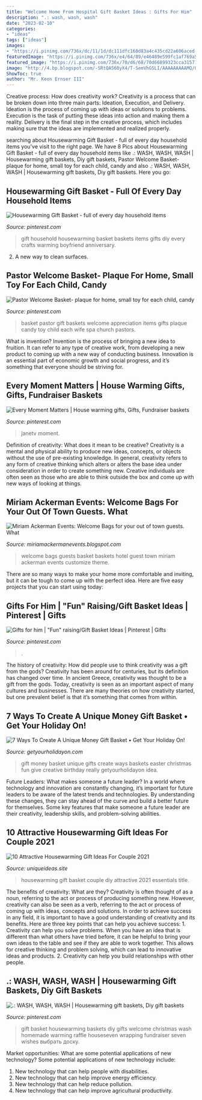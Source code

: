 ```yaml
---
title: "Welcome Home From Hospital Gift Basket Ideas : Gifts For Him"
description: ".: wash, wash, wash"
date: "2023-02-10"
categories:
- "ideas"
tags: ["ideas"]
images:
- "https://i.pinimg.com/736x/dc/11/1d/dc111dfc160d83a4c435cd22a606aced--housewarming-gift-baskets-household-items.jpg"
featuredImage: "https://i.pinimg.com/736x/e4/64/89/e46489e599fc1af769a52235248b8b10.jpg"
featured_image: "https://i.pinimg.com/736x/70/d6/68/70d66899323cca31571d92c87ebb6553.jpg?b=t"
image: "http://4.bp.blogspot.com/-SRtQA560yX4/T-SemVhGSLI/AAAAAAAAAMQ/Qw5i7Tl_c3A/s1600/welcome+basket+hotel+wedding+guests+thank+you.jpg"
ShowToc: true
author: "Mr. Keon Ernser III"
---
```



Creative process: How does creativity work?
Creativity is a process that can be broken down into three main parts: Ideation, Execution, and Delivery. Ideation is the process of coming up with ideas or solutions to problems. Execution is the task of putting these ideas into action and making them a reality. Delivery is the final step in the creative process, which includes making sure that the ideas are implemented and realized properly.

	

		
searching about Housewarming Gift Basket - full of every day household items you've visit to the right page. We have 8 Pics about Housewarming Gift Basket - full of every day household items like .: WASH, WASH, WASH | Housewarming gift baskets, Diy gift baskets, Pastor Welcome Basket- plaque for home, small toy for each child, candy and also .: WASH, WASH, WASH | Housewarming gift baskets, Diy gift baskets. Here you go:
		
    
## Housewarming Gift Basket - Full Of Every Day Household Items

<img loading=lazy src="https://i.pinimg.com/736x/dc/11/1d/dc111dfc160d83a4c435cd22a606aced--housewarming-gift-baskets-household-items.jpg" onerror="this.onerror=null;this.src='https://tse2.mm.bing.net/th?id=OIP.ekU1uj3kp7sFrkSS4HPu2gHaJ3&amp;pid=15.1';" alt="Housewarming Gift Basket - full of every day household items">

_Source: pinterest.com_

>gift household housewarming basket baskets items gifts diy every crafts warming boyfriend anniversary. 

	

2. A new way to clean surfaces.

    
## Pastor Welcome Basket- Plaque For Home, Small Toy For Each Child, Candy

<img loading=lazy src="https://i.pinimg.com/originals/73/a7/f9/73a7f960eb989d810f710fc951a8ca64.jpg" onerror="this.onerror=null;this.src='https://tse4.mm.bing.net/th?id=OIP.Kp8o4iCvzSMXe3iyMEMl-wAAAA&amp;pid=15.1';" alt="Pastor Welcome Basket- plaque for home, small toy for each child, candy">

_Source: pinterest.com_

>basket pastor gift baskets welcome appreciation items gifts plaque candy toy child each wife spa church pastors. 

	

What is invention?
Invention is the process of bringing a new idea to fruition. It can refer to any type of creative work, from developing a new product to coming up with a new way of conducting business. Innovation is an essential part of economic growth and social progress, and it’s something that everyone should be striving for.

    
## Every Moment Matters | House Warming Gifts, Gifts, Fundraiser Baskets

<img loading=lazy src="https://i.pinimg.com/736x/e4/64/89/e46489e599fc1af769a52235248b8b10.jpg" onerror="this.onerror=null;this.src='https://tse4.mm.bing.net/th?id=OIP.osuk8LkJSYz11IR6IEp_DgHaJ3&amp;pid=15.1';" alt="Every Moment Matters | House warming gifts, Gifts, Fundraiser baskets">

_Source: pinterest.com_

>janetv moment. 

	

Definition of creativity: What does it mean to be creative?
Creativity is a mental and physical ability to produce new ideas, concepts, or objects without the use of pre-existing knowledge. In general, creativity refers to any form of creative thinking which alters or alters the base idea under consideration in order to create something new. Creative individuals are often seen as those who are able to think outside the box and come up with new ways of looking at things.

    
## Miriam Ackerman Events: Welcome Bags For Your Out Of Town Guests. What

<img loading=lazy src="http://4.bp.blogspot.com/-SRtQA560yX4/T-SemVhGSLI/AAAAAAAAAMQ/Qw5i7Tl_c3A/s1600/welcome+basket+hotel+wedding+guests+thank+you.jpg" onerror="this.onerror=null;this.src='https://tse4.mm.bing.net/th?id=OIP.ZAlXYQSIFLWIyH3DSi4OjgHaE7&amp;pid=15.1';" alt="Miriam Ackerman Events: Welcome Bags for your out of town guests. What">

_Source: miriamackermanevents.blogspot.com_

>welcome bags guests basket baskets hotel guest town miriam ackerman events customize theme. 

	

There are so many ways to make your home more comfortable and inviting, but it can be tough to come up with the perfect idea. Here are five easy projects that you can start using today: 

    
## Gifts For Him | &quot;Fun&quot; Raising/Gift Basket Ideas | Pinterest | Gifts

<img loading=lazy src="https://i.pinimg.com/736x/70/d6/68/70d66899323cca31571d92c87ebb6553.jpg?b=t" onerror="this.onerror=null;this.src='https://tse1.mm.bing.net/th?id=OIP.jy2f4jRM7cMM2oF2Sq5HhwHaJ3&amp;pid=15.1';" alt="Gifts for him | &quot;Fun&quot; raising/Gift Basket Ideas | Pinterest | Gifts">

_Source: pinterest.com_

>. 

	

The history of creativity: How did people use to think creativity was a gift from the gods?
Creativity has been around for centuries, but its definition has changed over time. In ancient Greece, creativity was thought to be a gift from the gods. Today, creativity is seen as an important aspect of many cultures and businesses. There are many theories on how creativity started, but one prevalent belief is that it’s something that comes from within.

    
## 7 Ways To Create A Unique Money Gift Basket • Get Your Holiday On!

<img loading=lazy src="http://www.getyourholidayon.com/wp-content/uploads/2017/04/money-baskets.jpg" onerror="this.onerror=null;this.src='https://tse1.mm.bing.net/th?id=OIP.JjucATSwu9jDf74SYZ2MBADMEy&amp;pid=15.1';" alt="7 Ways To Create A Unique Money Gift Basket • Get Your Holiday On!">

_Source: getyourholidayon.com_

>gift money basket unique gifts create ways baskets easter christmas fun give creative birthday really getyourholidayon idea. 

	

Future Leaders: What makes someone a future leader?
In a world where technology and innovation are constantly changing, it’s important for future leaders to be aware of the latest trends and technologies. By understanding these changes, they can stay ahead of the curve and build a better future for themselves. Some key features that make someone a future leader are their creativity, leadership skills, and problem-solving abilities.

    
## 10 Attractive Housewarming Gift Ideas For Couple 2021

<img loading=lazy src="https://www.uniqueideas.site/wp-content/uploads/diy-housewarming-gift-ideas-make-a-diy-home-essentials-gift-basket-1.jpg" onerror="this.onerror=null;this.src='https://tse3.mm.bing.net/th?id=OIP.2Ibtn-WxST8xQtnULgbYkgHaK_&amp;pid=15.1';" alt="10 Attractive Housewarming Gift Ideas For Couple 2021">

_Source: uniqueideas.site_

>housewarming gift basket couple diy attractive 2021 essentials title. 

	

The benefits of creativity: What are they?
Creativity is often thought of as a noun, referring to the act or process of producing something new. However, creativity can also be seen as a verb, referring to the act or process of coming up with ideas, concepts and solutions. In order to achieve success in any field, it is important to have a good understanding of creativity and its benefits. Here are three key points that can help you achieve success: 1. Creativity can help you solve problems. When you have an idea that is different than what others have tried before, it can be helpful to bring your own ideas to the table and see if they are able to work together. This allows for creative thinking and problem solving, which can lead to innovative ideas and products. 2. Creativity can help you build relationships with other people.

    
## .: WASH, WASH, WASH | Housewarming Gift Baskets, Diy Gift Baskets

<img loading=lazy src="https://i.pinimg.com/736x/4e/fa/ee/4efaee60621e72997d28c4f5ac615da9--housewarming-basket-housewarming-party.jpg" onerror="this.onerror=null;this.src='https://tse2.mm.bing.net/th?id=OIP.4wDZbdqbgMrJoHeDzCMAMAHaJT&amp;pid=15.1';" alt=".: WASH, WASH, WASH | Housewarming gift baskets, Diy gift baskets">

_Source: pinterest.com_

>gift basket housewarming baskets diy gifts welcome christmas wash homemade warming raffle houseseven wrapping fundraiser seven wishes выбрать доску. 

	

Market opportunities: What are some potential applications of new technology?
Some potential applications of new technology include: 
1. New technology that can help people with disabilities. 
2. New technology that can help improve energy efficiency. 
3. New technology that can help reduce pollution. 
4. New technology that can help improve agricultural productivity.

